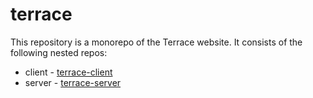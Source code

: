 # terrace

This repository is a monorepo of the Terrace website. It consists of the following nested repos:

- client - [terrace-client](https://github.com/TeraWattHour/terrace-client)
- server - [terrace-server](https://github.com/TeraWattHour/terrace-server)
